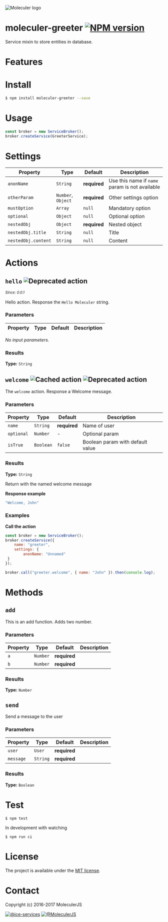 ![Moleculer logo](http://moleculer.services/images/banner.png)

# moleculer-greeter [![NPM version](https://img.shields.io/npm/v/moleculer-greeter.svg)](https://www.npmjs.com/package/moleculer-greeter)

Service mixin to store entities in database.

# Features

# Install

```bash
$ npm install moleculer-greeter --save
```

# Usage

<!-- AUTO-CONTENT-START:USAGE -->
```js
const broker = new ServiceBroker();
broker.createService(GreeterService);
```
<!-- AUTO-CONTENT-END:USAGE -->

<!-- AUTO-CONTENT-TEMPLATE:USAGE
{{#hasExamples}}
{{#each examples}}
{{{this}}}
{{/each}}
{{/hasExamples}}
-->

# Settings

<!-- AUTO-CONTENT-START:SETTINGS -->
| Property | Type | Default | Description |
| -------- | ---- | ------- | ----------- |
| `anonName` | `String` | **required** | Use this name if `name` param is not available |
| `otherParam` | `Number`, `Object` | **required** | Other settings option |
| `mustOption` | `Array` | `null` | Mandatory option |
| `optional` | `Object` | `null` | Optional option |
| `nestedObj` | `Object` | **required** | Nested object |
| `nestedObj.title` | `String` | `null` | Title |
| `nestedObj.content` | `String` | `null` | Content |

<!-- AUTO-CONTENT-END:SETTINGS -->

<!-- AUTO-CONTENT-TEMPLATE:SETTINGS
| Property | Type | Default | Description |
| -------- | ---- | ------- | ----------- |
{{#each this}}
| `{{name}}` | {{type}} | {{defaultValue}} | {{description}} |
{{/each}}
{{^this}}
*No settings.*
{{/this}}

-->

# Actions

<!-- AUTO-CONTENT-START:ACTIONS -->
## `hello` ![Deprecated action](https://img.shields.io/badge/status-deprecated-orange.svg) 
_<sup>Since: 0.0.1</sup>_

Hello action. Response the `Hello Moleculer` string.

### Parameters
| Property | Type | Default | Description |
| -------- | ---- | ------- | ----------- |
*No input parameters.*

### Results
**Type:** `String`




## `welcome` ![Cached action](https://img.shields.io/badge/cache-true-blue.svg) ![Deprecated action](https://img.shields.io/badge/status-deprecated-orange.svg) 

The `welcome` action. Response a Welcome message.

### Parameters
| Property | Type | Default | Description |
| -------- | ---- | ------- | ----------- |
| `name` | `String` | **required** | Name of user |
| `optional` | `Number` | - | Optional param |
| `isTrue` | `Boolean` | `false` | Boolean param with default value |

### Results
**Type:** `String`

Return with the named welcome message

**Response example**
```js
"Welcome, John"
```

### Examples
**Call the action**
```js
const broker = new ServiceBroker();
broker.createService({
    name: "greeter",
    settings: {
        anonName: "Unnamed"
 }
});

broker.call("greeter.welcome", { name: "John" }).then(console.log);
```

<!-- AUTO-CONTENT-END:ACTIONS -->

<!-- AUTO-CONTENT-TEMPLATE:ACTIONS
{{#each this}}
## `{{name}}` {{#each badges}}{{this}} {{/each}}
{{#since}}
_<sup>Since: {{this}}</sup>_
{{/since}}

{{description}}

### Parameters
| Property | Type | Default | Description |
| -------- | ---- | ------- | ----------- |
{{#each params}}
| `{{name}}` | {{type}} | {{defaultValue}} | {{description}} |
{{/each}}
{{^params}}
*No input parameters.*
{{/params}}

{{#returns}}
### Results
**Type:** {{type}}

{{description}}
{{/returns}}

{{#hasExamples}}
### Examples
{{#each examples}}
{{this}}
{{/each}}
{{/hasExamples}}

{{/each}}
-->

# Methods

<!-- AUTO-CONTENT-START:METHODS -->
## `add` 

This is an add function. Adds two number.

### Parameters
| Property | Type | Default | Description |
| -------- | ---- | ------- | ----------- |
| `a` | `Number` | **required** |  |
| `b` | `Number` | **required** |  |

### Results
**Type:** `Number`




## `send` 

Send a message to the user

### Parameters
| Property | Type | Default | Description |
| -------- | ---- | ------- | ----------- |
| `user` | `User` | **required** |  |
| `message` | `String` | **required** |  |

### Results
**Type:** `Boolean`




<!-- AUTO-CONTENT-END:METHODS -->

<!-- AUTO-CONTENT-TEMPLATE:METHODS
{{#each this}}
## `{{name}}` {{#each badges}}{{this}} {{/each}}
{{#since}}
_<sup>Since: {{this}}</sup>_
{{/since}}

{{description}}

### Parameters
| Property | Type | Default | Description |
| -------- | ---- | ------- | ----------- |
{{#each params}}
| `{{name}}` | {{type}} | {{defaultValue}} | {{description}} |
{{/each}}
{{^params}}
*No input parameters.*
{{/params}}

{{#returns}}
### Results
**Type:** {{type}}

{{description}}
{{/returns}}

{{#hasExamples}}
### Examples
{{#each examples}}
{{this}}
{{/emoleculerjsmoleculerjs
{{/hasExamples}}

{{/each}}
-->

# Test
```
$ npm test
```

In development with watching

```
$ npm run ci
```

# License
The project is available under the [MIT license](https://tldrlegal.com/license/mit-license).

# Contact
Copyright (c) 2016-2017 MoleculerJS

[![@ice-services](https://img.shields.io/badge/github-moleculerjs-green.svg)](https://github.com/ice-services) [![@MoleculerJS](https://img.shields.io/badge/twitter-MoleculerJS-blue.svg)](https://twitter.com/MoleculerJS)
